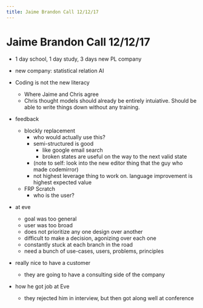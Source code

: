 ```yaml
---
title: Jaime Brandon Call 12/12/17
---
```


# Jaime Brandon Call 12/12/17


* 1 day school, 1 day study, 3 days new PL company


* new company: statistical relation AI


* Coding is not the new literacy
  * Where Jaime and Chris agree 
  * Chris thought models should already be entirely intuiative. Should be able to write things down without any training.


* feedback
  * blockly replacement
    * who would actually use this?
    * semi-structured is good
      * like google email search
      * broken states are useful on the way to the next valid state
    * (note to self: look into the new editor thing that the guy who made codemirror)
    * not highest leverage thing to work on. language improvement is highest expected value
  * FRP Scratch
    * who is the user?


* at eve
  * goal was too general
  * user was too broad
  * does not prioritize any one design over another
  * difficult to make a decision, agonizing over each one
  * constantly stuck at each branch in the road
  * need a bunch of use-cases, users, problems, principles
* really nice to have a customer
  * they are going to have a consulting side of the company 


* how he got job at Eve
  * they rejected him in interview, but then got along well at conference









<script>

(function(i,s,o,g,r,a,m){i['GoogleAnalyticsObject']=r;i[r]=i[r]||function(){
(i[r].q=i[r].q||[]).push(arguments)},i[r].l=1*new Date();a=s.createElement(o),
m=s.getElementsByTagName(o)[0];a.async=1;a.src=g;m.parentNode.insertBefore(a,m)
})(window,document,'script','https://www.google-analytics.com/analytics.js','ga');

ga('create', 'UA-103157758-1', 'auto');
ga('send', 'pageview');

</script>
